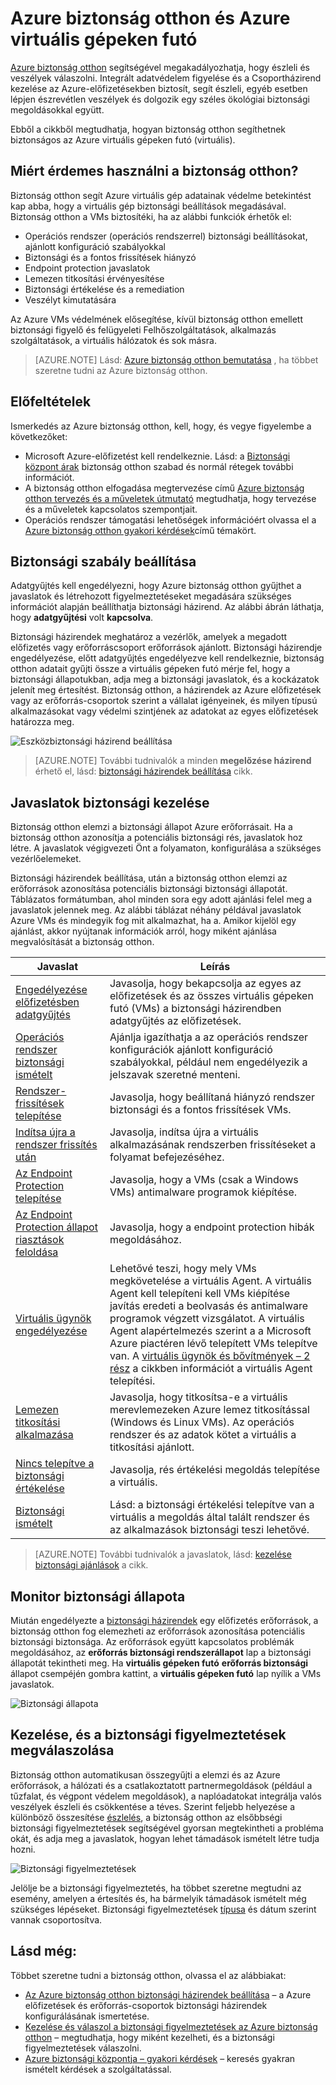 <properties
   pageTitle="Azure biztonság otthon és Azure virtuális gépeken futó |} Microsoft Azure"
   description="A dokumentum segítségével hogyan Azure biztonság otthon van megóvása, Azure virtuális gépeken futó megértéséhez."
   services="security-center"
   documentationCenter="na"
   authors="YuriDio"
   manager="swadhwa"
   editor=""/>

<tags
   ms.service="security-center"
   ms.devlang="na"
   ms.topic="hero-article"
   ms.tgt_pltfrm="na"
   ms.workload="na"
   ms.date="10/07/2016"
   ms.author="yurid"/>

# <a name="azure-security-center-and-azure-virtual-machines"></a>Azure biztonság otthon és Azure virtuális gépeken futó

[Azure biztonság otthon](https://azure.microsoft.com/services/security-center/) segítségével megakadályozhatja, hogy észleli és veszélyek válaszolni. Integrált adatvédelem figyelése és a Csoportházirend kezelése az Azure-előfizetésekben biztosít, segít észleli, egyéb esetben lépjen észrevétlen veszélyek és dolgozik egy széles ökológiai biztonsági megoldásokkal együtt.

Ebből a cikkből megtudhatja, hogyan biztonság otthon segíthetnek biztonságos az Azure virtuális gépeken futó (virtuális).

## <a name="why-use-security-center"></a>Miért érdemes használni a biztonság otthon?

Biztonság otthon segít Azure virtuális gép adatainak védelme betekintést kap abba, hogy a virtuális gép biztonsági beállítások megadásával. Biztonság otthon a VMs biztosítéki, ha az alábbi funkciók érhetők el:

- Operációs rendszer (operációs rendszerrel) biztonsági beállításokat, ajánlott konfiguráció szabályokkal
- Biztonsági és a fontos frissítések hiányzó
- Endpoint protection javaslatok
- Lemezen titkosítási érvényesítése
- Biztonsági értékelése és a remediation
- Veszélyt kimutatására

Az Azure VMs védelmének elősegítése, kívül biztonság otthon emellett biztonsági figyelő és felügyeleti Felhőszolgáltatások, alkalmazás szolgáltatások, a virtuális hálózatok és sok másra. 

>[AZURE.NOTE] Lásd: [Azure biztonság otthon bemutatása](security-center-intro.md) , ha többet szeretne tudni az Azure biztonság otthon.

## <a name="prerequisites"></a>Előfeltételek

Ismerkedés az Azure biztonság otthon, kell, hogy, és vegye figyelembe a következőket:

- Microsoft Azure-előfizetést kell rendelkeznie. Lásd: a [Biztonsági központ árak](https://azure.microsoft.com/pricing/details/security-center/) biztonság otthon szabad és normál rétegek további információt.
- A biztonság otthon elfogadása megtervezése című [Azure biztonság otthon tervezés és a műveletek útmutató](security-center-planning-and-operations-guide.md) megtudhatja, hogy tervezése és a műveletek kapcsolatos szempontjait.
- Operációs rendszer támogatási lehetőségek információért olvassa el a [Azure biztonság otthon gyakori kérdések](security-center-faq.md)című témakört. 

## <a name="set-security-policy"></a>Biztonsági szabály beállítása

Adatgyűjtés kell engedélyezni, hogy Azure biztonság otthon gyűjthet a javaslatok és létrehozott figyelmeztetéseket megadására szükséges információt alapján beállíthatja biztonsági házirend. Az alábbi ábrán láthatja, hogy **adatgyűjtési** volt **kapcsolva**.

Biztonsági házirendek meghatároz a vezérlők, amelyek a megadott előfizetés vagy erőforráscsoport erőforrások ajánlott. Biztonsági házirendje engedélyezése, előtt adatgyűjtés engedélyezve kell rendelkeznie, biztonság otthon adatait gyűjti össze a virtuális gépeken futó mérje fel, hogy a biztonsági állapotukban, adja meg a biztonsági javaslatok, és a kockázatok jelenít meg értesítést. Biztonság otthon, a házirendek az Azure előfizetések vagy az erőforrás-csoportok szerint a vállalat igényeinek, és milyen típusú alkalmazásokat vagy védelmi szintjének az adatokat az egyes előfizetések határozza meg. 

![Eszközbiztonsági házirend beállítása](./media/security-center-virtual-machine/security-center-virtual-machine-fig1.png)

>[AZURE.NOTE] További tudnivalók a minden **megelőzése házirend** érhető el, lásd: [biztonsági házirendek beállítása](security-center-policies.md) cikk.

## <a name="manage-security-recommendations"></a>Javaslatok biztonsági kezelése

Biztonság otthon elemzi a biztonsági állapot Azure erőforrásait. Ha a biztonság otthon azonosítja a potenciális biztonsági rés, javaslatok hoz létre. A javaslatok végigvezeti Önt a folyamaton, konfigurálása a szükséges vezérlőelemeket.

Biztonsági házirendek beállítása, után a biztonság otthon elemzi az erőforrások azonosítása potenciális biztonsági biztonsági állapotát. Táblázatos formátumban, ahol minden sora egy adott ajánlási felel meg a javaslatok jelennek meg. Az alábbi táblázat néhány példával javaslatok Azure VMs és mindegyik fog mit alkalmazhat, ha a. Amikor kijelöl egy ajánlást, akkor nyújtanak információk arról, hogy miként ajánlása megvalósítását a biztonság otthon.

|Javaslat|Leírás|
|-----|-----|
|[Engedélyezése előfizetésben adatgyűjtés](security-center-enable-data-collection.md)|Javasolja, hogy bekapcsolja az egyes az előfizetések és az összes virtuális gépeken futó (VMs) a biztonsági házirendben adatgyűjtés az előfizetések.|
|[Operációs rendszer biztonsági ismételt](security-center-remediate-os-vulnerabilities.md)|Ajánlja igazíthatja a az operációs rendszer konfigurációk ajánlott konfiguráció szabályokkal, például nem engedélyezik a jelszavak szeretné menteni.|
|[Rendszer-frissítések telepítése](security-center-apply-system-updates.md)|Javasolja, hogy beállítaná hiányzó rendszer biztonsági és a fontos frissítések VMs.|
|[Indítsa újra a rendszer frissítés után](security-center-apply-system-updates.md#reboot-after-system-updates)|Javasolja, indítsa újra a virtuális alkalmazásának rendszerben frissítéseket a folyamat befejezéséhez.|
|[Az Endpoint Protection telepítése](security-center-install-endpoint-protection.md)|Javasolja, hogy a VMs (csak a Windows VMs) antimalware programok kiépítése.|
|[Az Endpoint Protection állapot riasztások feloldása](security-center-resolve-endpoint-protection-health-alerts.md)|Javasolja, hogy a endpoint protection hibák megoldásához.|
|[Virtuális ügynök engedélyezése](security-center-enable-vm-agent.md)|Lehetővé teszi, hogy mely VMs megkövetelése a virtuális Agent. A virtuális Agent kell telepíteni kell VMs kiépítése javítás eredeti a beolvasás és antimalware programok végzett vizsgálatot. A virtuális Agent alapértelmezés szerint a a Microsoft Azure piactéren lévő telepített VMs telepítve van. A [virtuális ügynök és bővítmények – 2 rész](http://azure.microsoft.com/blog/2014/04/15/vm-agent-and-extensions-part-2/) a cikkben információt a virtuális Agent telepítési.|
| [Lemezen titkosítási alkalmazása](security-center-apply-disk-encryption.md) |Javasolja, hogy titkosítsa-e a virtuális merevlemezeken Azure lemez titkosítással (Windows és Linux VMs). Az operációs rendszer és az adatok kötet a virtuális a titkosítási ajánlott.|
| [Nincs telepítve a biztonsági értékelése](security-center-vulnerability-assessment-recommendations.md) | Javasolja, rés értékelési megoldás telepítése a virtuális. |
| [Biztonsági ismételt](security-center-vulnerability-assessment-recommendations.md#review-recommendation) | Lásd: a biztonsági értékelési telepítve van a virtuális a megoldás által talált rendszer és az alkalmazások biztonsági teszi lehetővé. |

>[AZURE.NOTE] További tudnivalók a javaslatok, lásd: [kezelése biztonsági ajánlások](security-center-recommendations.md) a cikk.

## <a name="monitor-security-health"></a>Monitor biztonsági állapota

Miután engedélyezte a [biztonsági házirendek](security-center-policies.md) egy előfizetés erőforrások, a biztonság otthon fog elemezheti az erőforrások azonosítása potenciális biztonsági biztonsága.  Az erőforrások együtt kapcsolatos problémák megoldásához, az **erőforrás biztonsági rendszerállapot** lap a biztonsági állapotát tekintheti meg. Ha **virtuális gépeken futó** **erőforrás biztonsági** állapot csempéjén gombra kattint, a **virtuális gépeken futó** lap nyílik a VMs javaslatok. 

![Biztonsági állapota](./media/security-center-virtual-machine/security-center-virtual-machine-fig2.png)

## <a name="manage-and-respond-to-security-alerts"></a>Kezelése, és a biztonsági figyelmeztetések megválaszolása

Biztonság otthon automatikusan összegyűjti a elemzi és az Azure erőforrások, a hálózati és a csatlakoztatott partnermegoldások (például a tűzfalat, és végpont védelem megoldások), a naplóadatokat integrálja valós veszélyek észleli és csökkentése a téves. Szerint feljebb helyezése a különböző összesítése [észlelés](security-center-detection-capabilities.md), a biztonság otthon az elsőbbségi biztonsági figyelmeztetések segítségével gyorsan megtekintheti a probléma okát, és adja meg a javaslatok, hogyan lehet támadások ismételt létre tudja hozni.

![Biztonsági figyelmeztetések](./media/security-center-virtual-machine/security-center-virtual-machine-fig3.png)

Jelölje be a biztonsági figyelmeztetés, ha többet szeretne megtudni az esemény, amelyen a értesítés és, ha bármelyik támadások ismételt még szükséges lépéseket. Biztonsági figyelmeztetések [típusa](security-center-alerts-type.md) és dátum szerint vannak csoportosítva.


## <a name="see-also"></a>Lásd még:

Többet szeretne tudni a biztonság otthon, olvassa el az alábbiakat:

- [Az Azure biztonság otthon biztonsági házirendek beállítása](security-center-policies.md) – a Azure előfizetések és erőforrás-csoportok biztonsági házirendek konfigurálásának ismertetése.
- [Kezelése és válaszol a biztonsági figyelmeztetések az Azure biztonság otthon](security-center-managing-and-responding-alerts.md) – megtudhatja, hogy miként kezelheti, és a biztonsági figyelmeztetések válaszolni.
- [Azure biztonsági központja – gyakori kérdések](security-center-faq.md) – keresés gyakran ismételt kérdések a szolgáltatással.
